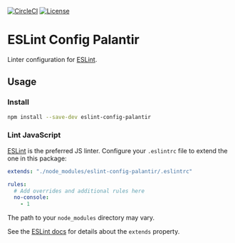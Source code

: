 [![CircleCI](https://circleci.com/gh/palantir/eslint-config-palantir.svg?style=shield&circle-token=b247f939bd76123d71494eec8a6738bf2c82f91f)](https://circleci.com/gh/palantir/eslint-config-palantir)
[![License](https://img.shields.io/badge/License-Apache%202.0-blue.svg)](https://opensource.org/licenses/Apache-2.0)

# ESLint Config Palantir

Linter configuration for [ESLint](http://eslint.org/).

## Usage

### Install

```sh
npm install --save-dev eslint-config-palantir
```

### Lint JavaScript

[ESLint](http://eslint.org) is the preferred JS linter. Configure your `.eslintrc` file to extend the one in this
package:

```yaml
extends: "./node_modules/eslint-config-palantir/.eslintrc"

rules:
  # Add overrides and additional rules here
  no-console:
    - 1
```

The path to your `node_modules` directory may vary.

See the [ESLint docs](http://eslint.org/docs/user-guide/configuring#extending-configuration-files) for details about the
`extends` property.
